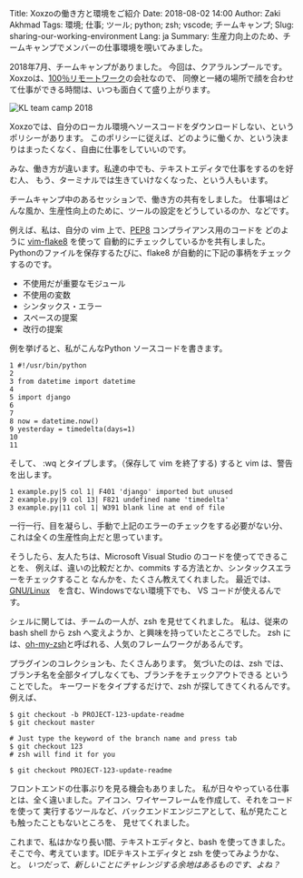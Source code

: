 Title: Xoxzoの働き方と環境をご紹介
Date: 2018-08-02 14:00
Author: Zaki Akhmad
Tags: 環境; 仕事; ツール; python; zsh; vscode; チームキャンプ;
Slug: sharing-our-working-environment
Lang: ja
Summary: 生産力向上のため、チームキャンプでメンバーの仕事環境を覗いてみました。

2018年7月、チームキャンプがありました。
今回は、クアラルンプールです。Xoxzoは、[100％リモートワーク](https://info.xoxzo.com/ja/aboutus/)の会社なので、
同僚と一緒の場所で顔を合わせて仕事ができる時間は、いつも面白くて盛り上がります。

![KL team camp 2018](/images/kl-team-camp-2018.jpg)

Xoxzoでは、自分のローカル環境へソースコードをダウンロードしない、というポリシーがあります。
このポリシーに従えば、どのように働くか、という決まりはまったくなく、自由に仕事をしていいのです。

みな、働き方が違います。私達の中でも、テキストエディタで仕事をするのを好む人、
もう、ターミナルでは生きていけなくなった、という人もいます。

チームキャンプ中のあるセッションで、働き方の共有をしました。
仕事場はどんな風か、生産性向上のために、ツールの設定をどうしているのか、などです。

例えば、私は、自分の vim 上で、[PEP8](https://www.python.org/dev/peps/pep-0008/) コンプライアンス用のコードを
どのように [vim-flake8](https://github.com/nvie/vim-flake8) を使って
自動的にチェックしているかを共有しました。Pythonのファイルを保存するたびに、flake8 が自動的に下記の事柄をチェックするのです。

* 不使用だが重要なモジュール
* 不使用の変数
* シンタックス・エラー
* スペースの提案
* 改行の提案

例を挙げると、私がこんなPython ソースコードを書きます。
```
1 #!/usr/bin/python
2
3 from datetime import datetime
4
5 import django
6
7
8 now = datetime.now()
9 yesterday = timedelta(days=1)
10
11
```

そして、 :wq とタイプします。（保存して vim を終了する) すると vim は、警告を出します。
```
1 example.py|5 col 1| F401 'django' imported but unused
2 example.py|9 col 13| F821 undefined name 'timedelta'
3 example.py|11 col 1| W391 blank line at end of file
```

一行一行、目を凝らし、手動で上記のエラーのチェックをする必要がない分、
これは全くの生産性向上だと思っています。

そうしたら、友人たちは、Microsoft Visual Studio のコードを使ってできることを、
例えば、違いの比較だとか、commits する方法とか、シンタックスエラーをチェックすること
なんかを、たくさん教えてくれました。
最近では、[GNU/Linux](https://code.visualstudio.com/docs/setup/linux)　を含む、Windowsでない環境下でも、
 VS コードが使えるんです。
 
シェルに関しては、チームの一人が、zsh を見せてくれました。
私は、従来の bash shell から zsh へ変えようか、と興味を持っていたところでした。
zsh には、[oh-my-zsh](https://github.com/robbyrussell/oh-my-zsh)と呼ばれる、人気のフレームワークがあるんです。

プラグインのコレクションも、たくさんあります。
気づいたのは、zsh では、ブランチ名を全部タイプしなくても、ブランチをチェックアウトできる
ということでした。
キーワードをタイプするだけで、zsh が探してきてくれるんです。
例えば、

```
$ git checkout -b PROJECT-123-update-readme
$ git checkout master

# Just type the keyword of the branch name and press tab
$ git checkout 123
# zsh will find it for you

$ git checkout PROJECT-123-update-readme
```

フロントエンドの仕事ぶりを見る機会もありました。
私が日々やっている仕事とは、全く違いました。アイコン、ワイヤーフレームを作成して、それをコードを使って
実行するツールなど、バックエンドエンジニアとして、私が見たことも触ったこともないところを、
見せてくれました。

これまで、私はかなり長い間、テキストエディタと、bash を使ってきました。
そこで今、考えています。IDEテキストエディタと zsh を使ってみようかな、と。
_いつだって、新しいことにチャレンジする余地はあるものです、よね？_
